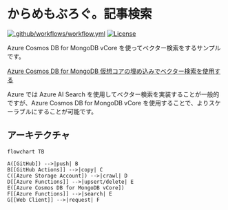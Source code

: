 # からめもぶろぐ。記事検索

[![.github/workflows/workflow.yml](https://github.com/karamem0/zenn-search/actions/workflows/workflow.yml/badge.svg)](https://github.com/karamem0/zenn-search/actions/workflows/workflow.yml)
[![License](https://img.shields.io/github/license/karamem0/zenn-search.svg)](https://github.com/karamem0/zenn-search/blob/main/LICENSE)

Azure Cosmos DB for MongoDB vCore を使ってベクター検索をするサンプルです。

[Azure Cosmos DB for MongoDB 仮想コアの埋め込みでベクター検索を使用する](https://learn.microsoft.com/ja-jp/azure/cosmos-db/mongodb/vcore/vector-search)

Azure では Azure AI Search を使用してベクター検索を実装することが一般的ですが、Azure Cosmos DB for MongoDB vCore を使用することで、よりスケーラブルにすることが可能です。

## アーキテクチャ

```mermaid
flowchart TB

A([GitHub]) -->|push| B
B[[GitHub Actions]] -->|copy| C
C([Azure Storage Account]) -->|crawl| D
D[[Azure Functions]] -->|upsert/delete| E
E([Azure Cosmos DB for MongoDB vCore])
F[[Azure Functions]] -->|search| E
G[[Web Client]] -->|request| F
```
